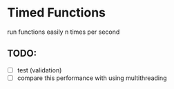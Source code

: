 # Timed Functions

run functions easily n times per second

## TODO:
- [ ] test (validation)
- [ ] compare this performance with using multithreading
